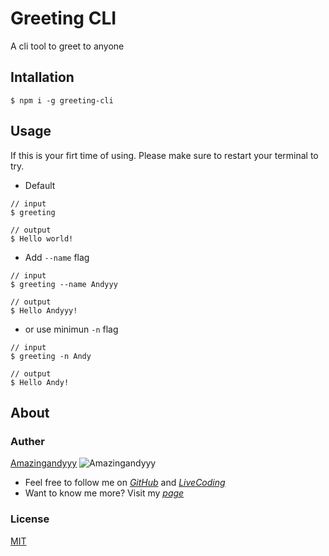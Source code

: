 # Greeting CLI
A cli tool to greet to anyone

## Intallation
```command
$ npm i -g greeting-cli
```


## Usage
If this is your firt time of using. Please make sure to restart your terminal to try.

- Default
```
// input
$ greeting

// output
$ Hello world!
```

- Add `--name` flag
```
// input
$ greeting --name Andyyy

// output
$ Hello Andyyy!
```

- or use minimun `-n` flag
```
// input
$ greeting -n Andy

// output
$ Hello Andy!
```

## About

### Auther
[Amazingandyyy](amazingandyyy.github.io)
![Amazingandyyy](http://i.imgur.com/4oQCR2R.png)
* Feel free to follow me on _[GitHub](https://github.com/amazingandyyy)_ and _[LiveCoding](https://www.livecoding.tv/amazingandyyy/)_
* Want to know me more? Visit my _[page](http://amazingandyyy.github.io/)_

### License
[MIT](https://github.com/amazingandyyy/gretting-cli/blob/master/LICENSE)

